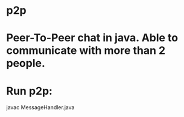 # p2p
Peer-To-Peer chat in java. 
Able to communicate with more than 2 people.
==============================================
Run p2p:
==============================================
javac MessageHandler.java
